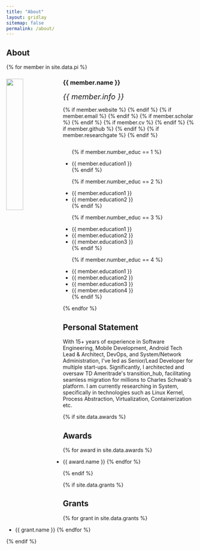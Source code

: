 ```yaml
---
title: "About"
layout: gridlay
sitemap: false
permalink: /about/
---
```


## About 


{% for member in site.data.pi %}

<div class="row">
  <img src="{{ site.url }}{{ site.baseurl }}/images/teampic/{{ member.photo }}" class="img-responsive" width="30%" style="float: left" />
  <h3>{{ member.name }}</h3>
  <i style="font-size:20px">{{ member.info }}</i><br>

  {% if member.website %}<a href="{{ member.website }}" target="_blank"><i class="fa fa-home fa-3x"></i></a> {% endif %}
  {% if member.email %}<a href="mailto:{{ member.email }}" target="_blank"><i class="fa fa-envelope-square fa-3x"></i></a> {% endif %}
  {% if member.scholar %} <a href="{{ member.scholar }}" target="_blank"><i class="ai ai-google-scholar-square ai-3x"></i></a> {% endif %}
  {% if member.cv %} <a href="{{ member.cv }}" target="_blank"><i class="ai ai-cv-square ai-3x"></i></a> {% endif %}
  {% if member.github %} <a href="{{ member.github }}" target="_blank"><i class="fa fa-github-square fa-3x"></i></a> {% endif %}
  {% if member.researchgate %} <a href="{{ member.researchgate }}" target="_blank"><i class="ai ai-researchgate-square ai-3x"></i></a> {% endif %}
  <ul style="overflow: hidden">

  {% if member.number_educ == 1 %}
  <li> {{ member.education1 }} </li>
  {% endif %}

  {% if member.number_educ == 2 %}
  <li> {{ member.education1 }} </li>
  <li> {{ member.education2 }} </li>
  {% endif %}

  {% if member.number_educ == 3 %}
  <li> {{ member.education1 }} </li>
  <li> {{ member.education2 }} </li>
  <li> {{ member.education3 }} </li>
  {% endif %}

  {% if member.number_educ == 4 %}
  <li> {{ member.education1 }} </li>
  <li> {{ member.education2 }} </li>
  <li> {{ member.education3 }} </li>
  <li> {{ member.education4 }} </li>
  {% endif %}

  </ul>
</div>

{% endfor %}

## Personal Statement

With 15+ years of experience in Software Engineering, Mobile Development, Android Tech Lead & Architect, DevOps, and System/Network Administration, 
I've led as Senior/Lead Developer for multiple start-ups. Significantly, I architected and oversaw TD Ameritrade's transition_hub, facilitating seamless migration for millions to Charles Schwab's platform.
I am currently researching in System, specifically in technologies such as Linux Kernel, Process Abstraction, Virtualization, Containerization etc.

{% if site.data.awards %}
## Awards

{% for award in site.data.awards %}
* {{ award.name }}
{% endfor %}

{% endif %}

{% if site.data.grants %}
## Grants

{% for grant in site.data.grants %}
* {{ grant.name }}
{% endfor %}

{% endif %}

[//]: # (## Collaborators)

[//]: # ()
[//]: # (* <a href="http://acoustics.ae.illinois.edu/" target="_blank">Professor Daniel Bodony &#40;Aerospace, University of Illinois&#41;</a>)

[//]: # (* <a href="http://colonius.caltech.edu/" target="_blank">Professor Tim Colonius &#40;Computational Flow Physics, Caltech&#41;</a>)

[//]: # (* <a href="http://ewoldt.mechanical.illinois.edu/" target="_blank">Professor Randy Ewoldt &#40;MechSE, University of Illinois&#41;</a>)

[//]: # (* <a href="https://www.cbe.iastate.edu/the-department/facultystaff/profile/rofox/" target="_blank">Professor Rodney Fox &#40;Iowa State University&#41;</a>)

[//]: # (* <a href="http://jbfreund.mechse.illinois.edu/" target="_blank">Professor Jonathan Freund &#40;MechSE + Aero, UIUC&#41;</a>)

[//]: # (* <a href="http://www.gueniat.fr/" target="_blank">Dr. Florimond Guéniat &#40;Birmingham City University, UK&#41;</a>)

[//]: # (* <a href="https://sites.google.com/view/kazukimaeda/home" target="_blank">Dr. Kazuki Maeda &#40;Center for Turbulence Research, Stanford&#41;</a>)

[//]: # (* <a href="http://lukeo.cs.illinois.edu/" target="_blank">Professor Luke Olson &#40;Computer Science and CSE, University of Illinois&#41;</a>)

[//]: # (* <a href="https://viterbi.usc.edu/directory/faculty/Pantano-Rubino/Carlos" target="_blank">Professor Carlos Pantano &#40;University of Southern California&#41;</a>)

[//]: # (* <a href="http://www.its.caltech.edu/~mrdz/index.html" target="_blank">Dr. Mauro Rodriguez &#40;MechE, Caltech&#41;</a>)

[//]: # (* <a href="http://sandlab.mit.edu/" target="_blank">Professor Themis Sapsis &#40;Sand Lab, MIT&#41;</a>)

[//]: # (* <a href="https://kevinschmidmayer.github.io/overview/" target="_blank">Dr. Kevin Schmidmayer &#40;Sopra Steria, France&#41;</a>)

